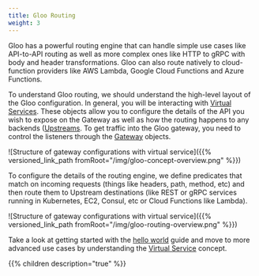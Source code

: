 ```yaml
---
title: Gloo Routing
weight: 3
---
```


Gloo has a powerful routing engine that can handle simple use cases like API-to-API routing as well as more complex ones like HTTP to gRPC with body and header transformations. Gloo can also route natively to cloud-function providers like AWS Lambda, Google Cloud Functions and Azure Functions. 

To understand Gloo routing, we should understand the high-level layout of the Gloo configuration. In general, you will be interacting with [Virtual Services](../introduction/concepts#virtual-services). These objects allow you to configure the details of the API you wish to expose on the Gateway as well as how the routing happens to any backends ([Upstreams](../introduction/concepts#upstreams). To get traffic into the Gloo gateway, you need to control the listeners through the [Gateway](../introduction/concepts#gateway) objects.

![Structure of gateway configurations with virtual service]({{% versioned_link_path fromRoot="/img/gloo-concept-overview.png" %}})

To configure the details of the routing engine, we define predicates that match on incoming requests (things like headers, path, method, etc) and then route them to Upstream destinations (like REST or gRPC services running in Kubernetes, EC2, Consul, etc or Cloud Functions like Lambda).

![Structure of gateway configurations with virtual service]({{% versioned_link_path fromRoot="/img/gloo-routing-overview.png" %}})

Take a look at getting started with the [hello world](./hello_world) guide and move to more advanced use cases by understanding the [Virtual Service](../introduction/concepts#virtual-services) concept. 


{{% children description="true" %}}
